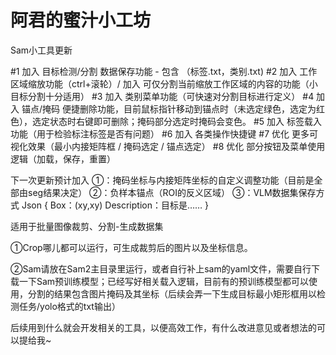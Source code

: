 # 阿君的蜜汁小工坊 #

Sam小工具更新

#1 加入 目标检测/分割 数据保存功能 - 包含 （标签.txt，类别.txt)
#2 加入 工作区域缩放功能（ctrl+滚轮）/ 加入 可仅分割当前缩放工作区域的内容的功能（小目标分割十分适用）
#3 加入 类别菜单功能（可快速对分割目标进行定义）
#4 加入 锚点/掩码 便捷删除功能，目前鼠标指针移动到锚点时（未选定绿色，选定为红色），选定状态时右键即可删除；掩码部分选定时掩码会变色。
#5 加入 标签载入功能（用于检验标注标签是否有问题）
#6 加入 各类操作快捷键
#7 优化 更多可视化效果（最小内接矩阵框 / 掩码选定 / 锚点选定）
#8 优化 部分按钮及菜单使用逻辑（加载，保存，重置）

下一次更新预计加入
①：掩码坐标与内接矩阵坐标的自定义调整功能（目前是全部由seg结果决定）
②：负样本锚点（ROI的反义区域）
③：VLM数据集保存方式
Json
{
  Box：(xy,xy)
  Description：目标是……
}



适用于批量图像裁剪、分割-生成数据集

①Crop哪儿都可以运行，可生成裁剪后的图片以及坐标信息。

②Sam请放在Sam2主目录里运行，或者自行补上sam的yaml文件，需要自行下载一下Sam预训练模型；已经写好相关载入逻辑，目前有的预训练模型都可以使用，分割的结果包含图片掩码及其坐标（后续会弄一下生成目标最小矩形框用以检测任务/yolo格式的txt输出）

后续用到什么就会开发相关的工具，以便高效工作，有什么改进意见或者想法的可以提给我~
